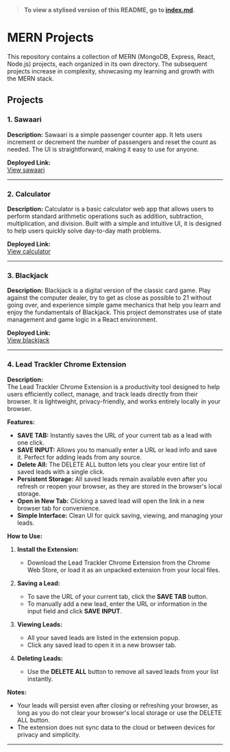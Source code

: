 > **To view a stylised version of this README, go to [index.md](https://di49v.github.io/mern-projects/).**  

# MERN Projects

This repository contains a collection of MERN (MongoDB, Express, React, Node.js) projects, each organized in its own directory. The subsequent projects increase in complexity, showcasing my learning and growth with the MERN stack.

## Projects

### 1. Sawaari
**Description:** Sawaari is a simple passenger counter app. It lets users increment or decrement the number of passengers and reset the count as needed. The UI is straightforward, making it easy to use for anyone.

**Deployed Link:**  
[View sawaari](https://di49v.github.io/mern-projects/sawaari/)

---

### 2. Calculator
**Description:** Calculator is a basic calculator web app that allows users to perform standard arithmetic operations such as addition, subtraction, multiplication, and division. Built with a simple and intuitive UI, it is designed to help users quickly solve day-to-day math problems.

**Deployed Link:**  
[View calculator](https://di49v.github.io/mern-projects/calculator/)

---

### 3. Blackjack
**Description:** Blackjack is a digital version of the classic card game. Play against the computer dealer, try to get as close as possible to 21 without going over, and experience simple game mechanics that help you learn and enjoy the fundamentals of Blackjack. This project demonstrates use of state management and game logic in a React environment.

**Deployed Link:**  
[View blackjack](https://di49v.github.io/mern-projects/blackjack/)

---

### 4. Lead Trackler Chrome Extension

**Description:**  
The Lead Trackler Chrome Extension is a productivity tool designed to help users efficiently collect, manage, and track leads directly from their browser. It is lightweight, privacy-friendly, and works entirely locally in your browser.

**Features:**
- **SAVE TAB:** Instantly saves the URL of your current tab as a lead with one click.
- **SAVE INPUT:** Allows you to manually enter a URL or lead info and save it. Perfect for adding leads from any source.
- **Delete All:** The DELETE ALL button lets you clear your entire list of saved leads with a single click.
- **Persistent Storage:** All saved leads remain available even after you refresh or reopen your browser, as they are stored in the browser's local storage.
- **Open in New Tab:** Clicking a saved lead will open the link in a new browser tab for convenience.
- **Simple Interface:** Clean UI for quick saving, viewing, and managing your leads.

**How to Use:**

1. **Install the Extension:**
   - Download the Lead Trackler Chrome Extension from the Chrome Web Store, or load it as an unpacked extension from your local files.

2. **Saving a Lead:**
   - To save the URL of your current tab, click the **SAVE TAB** button.
   - To manually add a new lead, enter the URL or information in the input field and click **SAVE INPUT**.

3. **Viewing Leads:**
   - All your saved leads are listed in the extension popup.
   - Click any saved lead to open it in a new browser tab.

4. **Deleting Leads:**
   - Use the **DELETE ALL** button to remove all saved leads from your list instantly.

**Notes:**
- Your leads will persist even after closing or refreshing your browser, as long as you do not clear your browser's local storage or use the DELETE ALL button.
- The extension does not sync data to the cloud or between devices for privacy and simplicity.

---
